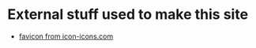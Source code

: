 # External stuff used to make this site
* [favicon from icon-icons.com](https://icon-icons.com/icon/craft-star-origami-paper-creative/226495)
